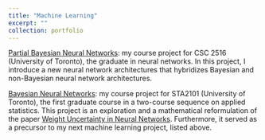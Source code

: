 ```yaml
---
title: "Machine Learning"
excerpt: ""
collection: portfolio
---
```


<a href="https://cyrusmaz.github.io/files/CSC_2516_Project.pdf">Partial Bayesian Neural Networks</a>: my course project for CSC 2516 (University of Toronto), the graduate in neural networks. In this project, I introduce a new neural network architectures that hybridizes Bayesian and non-Bayesian neural network architectures. 

<a href="https://cyrusmaz.github.io/files/BNN.pdf">Bayesian Neural Networks</a>: my course project for STA2101 (University of Toronto), the first graduate course in a two-course sequence on applied statistics. This project is an exploration and a mathematical reformulation of the paper [Weight Uncertainty in Neural Networks](https://arxiv.org/pdf/1505.05424.pdf). Furthermore, it served as a precursor to my next machine learning project, listed above.
